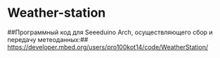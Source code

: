 # Weather-station

##Программный код для Seeeduino Arch, осуществляющего сбор и передачу метеоданных:##
https://developer.mbed.org/users/pro100kot14/code/WeatherStation/
